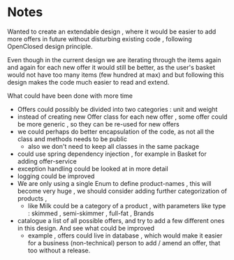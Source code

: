 # Notes

Wanted to create an extendable design , where it would be easier to add more offers in future without 
disturbing existing code , following OpenClosed design principle.

Even though in the current design we are iterating through the items again and again for each new offer
it would still be better, as the user's basket would not have too many items (few hundred at max) and but following 
this design makes the code much easier to read and extend.

What could have been done with more time

- Offers could possibly be divided into two categories : unit and weight
- instead of creating new Offer class for each new offer , some offer could be more generic , so they can be re-used for new offers
- we could perhaps do better encapsulation of the code, as not all the class and methods needs to be public
  - also we don't need to keep all classes in the same package
- could use spring dependency injection , for example in Basket for adding offer-service
- exception handling could be looked at in more detail
- logging could be improved
- We are only using a single Enum to define product-names , this will become very huge , we should consider adding further categorization of products , 
  - like Milk could be a category of a product , with parameters like type : skimmed , semi-skimmer , full-fat , Brands
- catalogue a list of all possible offers, and try to add a few different ones in this design. And see what could be improved
  - example , offers could live in database , which would make it easier for a business (non-technical) person to add / amend an offer, that too without a release.